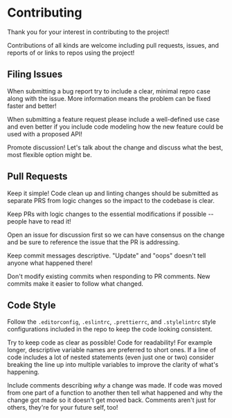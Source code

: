 # Contributing

Thank you for your interest in contributing to the project!

Contributions of all kinds are welcome including pull requests, issues, and reports of or links to repos using the project! 

## Filing Issues

When submitting a bug report try to include a clear, minimal repro case along with the issue. More information means the problem can be fixed faster and better!

When submitting a feature request please include a well-defined use case and even better if you include code modeling how the new feature could be used with a proposed API!

Promote discussion! Let's talk about the change and discuss what the best, most flexible option might be.

## Pull Requests

Keep it simple! Code clean up and linting changes should be submitted as separate PRS from logic changes so the impact to the codebase is clear.

Keep PRs with logic changes to the essential modifications if possible -- people have to read it!

Open an issue for discussion first so we can have consensus on the change and be sure to reference the issue that the PR is addressing.

Keep commit messages descriptive. "Update" and "oops" doesn't tell anyone what happened there!

Don't modify existing commits when responding to PR comments. New commits make it easier to follow what changed.

## Code Style

Follow the `.editorconfig`, `.eslintrc`, `.prettierrc`, and `.stylelintrc` style configurations included in the repo to keep the code looking consistent.

Try to keep code as clear as possible! Code for readability! For example longer, descriptive variable names are preferred to short ones. If a line of code includes a lot of nested statements (even just one or two) consider breaking the line up into multiple variables to improve the clarity of what's happening. 

Include comments describing _why_ a change was made. If code was moved from one part of a function to another then tell what happened and why the change got made so it doesn't get moved back. Comments aren't just for others, they're for your future self, too!
